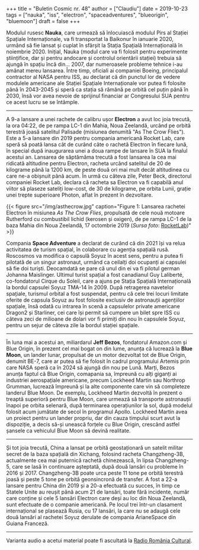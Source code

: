 +++
title = "Buletin Cosmic nr. 48"
author = ["Claudiu"]
date = 2019-10-23
tags = ["nauka", "iss", "electron", "spaceadventures", "blueorigin", "bluemoon"]
draft = false
+++

Modulul rusesc **Nauka**, care urmează să înlocuiască modulul Pirs al Stației Spațiale Internaționale, va fi transportat la Baikonur în ianuarie 2020, urmând să fie lansat și cuplat în sfârșit la Stația Spațială Internațională în noiembrie 2020. Inițial, Nauka (modul care va fi folosit pentru experimente științifice, dar și pentru andocare și controlul orientării stației)  trebuia să ajungă în spațiu încă din... 2007, dar numeroasele probleme tehnice i-au amânat mereu lansarea. Între timp, oficiali ai companiei Boeing, principalul contractor al NASA pentru ISS, au declarat că din punctul lor de vedere modulele americane ale Stației Spațiale Internaționale vor putea fi folosite până în 2043-2045 și speră ca stația să rămână pe orbită cel puțin până în 2030, însă vor avea nevoie de sprijinul financiar ar Congresului SUA pentru ce acest lucru se se întâmple.

---

A 9-a lansare a unei rachete de calibru ușor **Electron** a avut loc joia trecută, la ora 04:22, de pe rampa LC-1 din Mahia, Noua Zeelandă, urcând pe orbită terestră joasă satelitul Palisade (misiunea denumită "As The Crow Flies"). Este a 5-a lansare din 2019 pentru compania americană Rocket Lab, care speră să poată lansa cât de curând câte o rachetă Electron în fiecare lună, în special după inaugurarea unei a doua rampe de lansare în SUA la finalul acestui an. Lansarea de săptămâma trecută a fost lansarea la cea mai ridicată altitudine pentru Electron, racheta urcând satelitul de 20 de kilograme până la 1200 km, de peste două ori mai mult decât altitudinea cu care ne-a obișnuit până acum. În urmă cu câteva zile, Peter Beck, directorul companiei Rocket Lab, declara că racheta sa Electron va fi capabilă anul viitor să plaseze sateliți low-cost, de 30 de kilograme, pe orbita Lunii, grație unei trepte superioare Photon, aflat în prezent în dezvoltare.

{{< figure src="/img/asthecrow.jpg" caption="Figure 1: Lansarea rachetei Electron în misiunea _As The Crow Flies_, propulsată de cele nouă motoare Rutherford cu combustibil lichid (kerosen și oxigen), de pe rampa LC-1 de la baza Mahia din Noua Zeelandă, 17 octombrie 2019 (_Sursa foto_: [RocketLab](https://www.rocketlabusa.com/assets/Uploads/F9-AndrewBurns-SimonMoffatt-2.jpg))" >}}

Compania **Space Adventure** a declarat de curând că din 2021 își va relua activitatea de turism spațial, în colaborare cu agenția spațială rusă. Roscosmos va modifica o capsulă Soyuz în acest sens, pentru a putea fi pilotată de un singur astronaut, urmând ca ceilalți doi ocupanți ai capsulei să fie doi turiști. Deocamdată se pare că unul din ei va fi pilotul german Johanna Maislinger. Ultimul turist spațial a fost canadianul Guy Laliberté, co-fondatorul Cirque du Soleil, care a ajuns pe Stația Spațială Internațională la bordul capsulei Soyuz TMA-14 în 2009. După retragerea navetelor spațiale, turismul orbital a fost suspendat, pentru că cele trei locuri limitate oferite de capsula Soyuz au fost folosite exclusiv de astronauții agențiilor spațiale, însă odată cu intrarea în scenă a capsulelor private americane Dragon2 și Starliner, cei care își permit să cumpere un bilet spre ISS cu câteva zeci de milioane de dolari vor fi primiți din nou în capsulele Soyuz, pentru un sejur de câteva zile la bordul stației spațiale.

---

În luna mai a acestui an, miliardarul **Jeff Bezos**, fondatorul Amazon.com și Blue Origin, în prezent cel mai bogat on din lume, anunța că lucrează la **Blue Moon**, un lander lunar, propulsat de un motor dezvoltat tot de Blue Origin, denumit BE-7, care ar putea să fie folosit în cadrul programului Artemis prin care NASA speră ca în 2024 să ajungă din nou pe Lună. Marți, Bezos anunța faptul că Blue Origin, comapania sa, împreună cu alți giganți ai industriei aerospațiale americane, precum Lockheed Martin sau Northrop Grumman, lucrează împreună și la alte componente care vin să completeze landerul Blue Moon. De exemplu, Lockheed Martin dezvoltă în prezent o treaptă superioră pentru Blue Moon, care urmează să transporte astronauții înapoi pe orbita selenară, după terminarea operațiunilor la sol, după modelul folosit acum jumătate de secol în programul Apollo. Lockheed Martin avea un proiect pentru un lander propriu, dar din cauza timpului scurt avut la dispoziție, a decis să-și unească forțele cu Blue Origin, crescând astfel șansele ca vehiculul Blue Moon să devină realitate.

---

Și tot joia trecută, China a lansat pe orbită geostaționară un satelit militar secret de la baza spațială din Xichang, folosind racheta Changzheng-3B, actualmente cea mai puternică rachetă chinezească, în lipsa Changzheng-5, care se lasă în continuare așteptată, după două lansări cu probleme în 2016 și 2017. Changzheng-3B poate urca peste 11 tone pe orbită terestră joasă și peste 5 tone pe orbită geonsincronă de transfer. A fost a 22-a lansare pentru China din 2019 și a 20-a efectuată cu succes, în timp ce Statele Unite au reușit până acum 21 de lansări, toate fără incidente, număr care conține și cele 5 lansări Electron care deși au loc din Noua Zeelandă, sunt efectuate de o companie americană. Pe locul trei într-un clasament internațional se plasează Rusia, cu 17 lansări, la care nu se adaugă cele două lansări al rachetei Soyuz derulate de compania ArianeSpace din Guiana Franceză.

---

Varianta audio a acetui material poate fi ascultată la [Radio România Cultural](https://radioromaniacultural.ro/buletin-cosmic-nr-48/).
